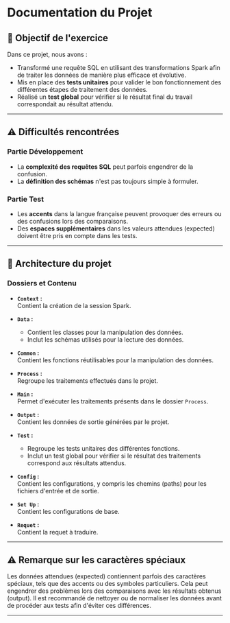 # Documentation du Projet

## 🎯 Objectif de l'exercice

Dans ce projet, nous avons :
- Transformé une requête SQL en utilisant des transformations Spark afin de traiter les données de manière plus efficace et évolutive.
- Mis en place des **tests unitaires** pour valider le bon fonctionnement des différentes étapes de traitement des données.
- Réalisé un **test global** pour vérifier si le résultat final du travail correspondait au résultat attendu.

---

## ⚠️ Difficultés rencontrées

### Partie Développement
- La **complexité des requêtes SQL** peut parfois engendrer de la confusion.
- La **définition des schémas** n'est pas toujours simple à formuler.

### Partie Test
- Les **accents** dans la langue française peuvent provoquer des erreurs ou des confusions lors des comparaisons.
- Des **espaces supplémentaires** dans les valeurs attendues (expected) doivent être pris en compte dans les tests.

---

## 📂 Architecture du projet

### Dossiers et Contenu
- **`Context` :**  
  Contient la création de la session Spark.
  
- **`Data` :**  
  - Contient les classes pour la manipulation des données.  
  - Inclut les schémas utilisés pour la lecture des données.

- **`Common` :**  
  Contient les fonctions réutilisables pour la manipulation des données.

- **`Process` :**  
  Regroupe les traitements effectués dans le projet.

- **`Main` :**  
  Permet d'exécuter les traitements présents dans le dossier `Process`.

- **`Output` :**  
  Contient les données de sortie générées par le projet.

- **`Test` :**  
  - Regroupe les tests unitaires des différentes fonctions.
  - Inclut un test global pour vérifier si le résultat des traitements correspond aux résultats attendus.

- **`Config` :**  
  Contient les configurations, y compris les chemins (paths) pour les fichiers d'entrée et de sortie.
  
- **`Set Up` :**  
  Contient les configurations de base.

- **`Requet` :**  
  Contient la requet à traduire.

---
## ⚠️ Remarque sur les caractères spéciaux

Les données attendues (expected) contiennent parfois des caractères spéciaux, tels que des accents ou des symboles particuliers. Cela peut engendrer des problèmes lors des comparaisons avec les résultats obtenus (output). Il est recommandé de nettoyer ou de normaliser les données avant de procéder aux tests afin d'éviter ces différences.

---

